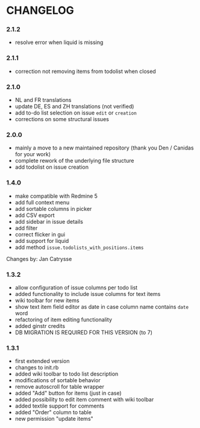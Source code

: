# CHANGELOG
### 2.1.2

* resolve error when liquid is missing

### 2.1.1

* correction not removing items from todolist when closed

### 2.1.0

* NL and FR translations
* update DE, ES and ZH translations (not verified)
* add to-do list selection on issue `edit` or `creation`
* corrections on some structural issues

### 2.0.0

* mainly a move to a new maintained repository (thank you Den / Canidas for your work)
* complete rework of the underlying file structure
* add todolist on issue creation

### 1.4.0

* make compatible with Redmine 5
* add full context menu
* add sortable columns in picker
* add CSV export
* add sidebar in issue details
* add filter
* correct flicker in gui
* add support for liquid
* add method `issue.todolists_with_positions.items`

Changes by: Jan Catrysse

### 1.3.2

* allow configuration of issue columns per todo list
* added functionality to include issue columns for text items
* wiki toolbar for new items
* show text item field editor as date in case column name contains `date` word
* refactoring of item editing functionality
* added ginstr credits
* DB MIGRATION IS REQUIRED FOR THIS VERSION (to 7) 

### 1.3.1

* first extended version
* changes to init.rb
* added wiki toolbar to todo list description
* modifications of sortable behavior
* remove autoscroll for table wrapper
* added "Add" button for items (just in case)
* added possibility to edit item comment with wiki toolbar
* added textile support for comments
* added "Order" column to table
* new permission "update items"
